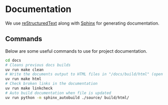 # Documentation

We use [reStructuredText](https://www.sphinx-doc.org/en/master/usage/restructuredtext/basics.html)
along with [Sphinx](https://www.sphinx-doc.org/en/master/index.html) for generating documentation.


## Commands

Below are some useful commands to use for project documentation.

```bash
cd docs
# Cleans previous docs builds
uv run make clean
# Write the documents output to HTML files in "/docs/build/html" (open index.html to see documentation)
uv run make html
# Check broken links in the documentation
uv run make linkcheck
# Auto build documentation when file is updated
uv run python -m sphinx_autobuild ./source/ build/html/
```
